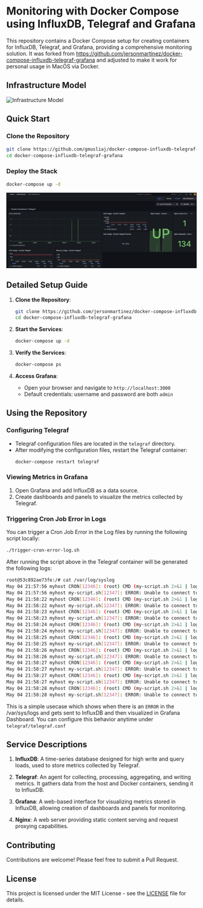 # Monitoring with Docker Compose using InfluxDB, Telegraf and Grafana

This repository contains a Docker Compose setup for creating containers for InfluxDB, Telegraf, and Grafana, providing a comprehensive monitoring solution. It was forked from https://github.com/jersonmartinez/docker-compose-influxdb-telegraf-grafana and adjusted to make it work for personal usage in MacOS via Docker.

## Infrastructure Model

![Infrastructure Model](https://github.com/user-attachments/assets/cbac355d-2c26-469b-a953-650b083a7eda)

## Quick Start

### Clone the Repository

```bash
git clone https://github.com/gmusliaj/docker-compose-influxdb-telegraf-grafana.git
cd docker-compose-influxdb-telegraf-grafana
```

### Deploy the Stack

```bash
docker-compose up -d
```

![Deployment Output](/docs/dashboard.png)

## Detailed Setup Guide

1. **Clone the Repository**:
   ```bash
   git clone https://github.com/jersonmartinez/docker-compose-influxdb-telegraf-grafana.git
   cd docker-compose-influxdb-telegraf-grafana
   ```

2. **Start the Services**:
   ```bash
   docker-compose up -d
   ```

3. **Verify the Services**:
   ```bash
   docker-compose ps
   ```

4. **Access Grafana**:
   - Open your browser and navigate to `http://localhost:3000`
   - Default credentials: username and password are both `admin`

## Using the Repository

### Configuring Telegraf

- Telegraf configuration files are located in the `telegraf` directory.
- After modifying the configuration files, restart the Telegraf container:
  ```bash
  docker-compose restart telegraf
  ```

### Viewing Metrics in Grafana

1. Open Grafana and add InfluxDB as a data source.
2. Create dashboards and panels to visualize the metrics collected by Telegraf.

### Triggering Cron Job Error in Logs

You can trigger a Cron Job Error in the Log files by running the following script locally:

```bash
./trigger-cron-error-log.sh
```

After running the script above in the Telegraf container will be generated the following logs:

```bash
root@53c892ae73fe:/# cat /var/log/syslog
May 04 21:57:56 myhost CRON[12346]: (root) CMD (my-script.sh 2>&1 | logger)
May 04 21:57:56 myhost my-script.sh[12347]: ERROR: Unable to connect to DB
May 04 21:58:22 myhost CRON[12346]: (root) CMD (my-script.sh 2>&1 | logger)
May 04 21:58:22 myhost my-script.sh[12347]: ERROR: Unable to connect to DB
May 04 21:58:23 myhost CRON[12346]: (root) CMD (my-script.sh 2>&1 | logger)
May 04 21:58:23 myhost my-script.sh[12347]: ERROR: Unable to connect to DB
May 04 21:58:24 myhost CRON[12346]: (root) CMD (my-script.sh 2>&1 | logger)
May 04 21:58:24 myhost my-script.sh[12347]: ERROR: Unable to connect to DB
May 04 21:58:25 myhost CRON[12346]: (root) CMD (my-script.sh 2>&1 | logger)
May 04 21:58:25 myhost my-script.sh[12347]: ERROR: Unable to connect to DB
May 04 21:58:26 myhost CRON[12346]: (root) CMD (my-script.sh 2>&1 | logger)
May 04 21:58:26 myhost my-script.sh[12347]: ERROR: Unable to connect to DB
May 04 21:58:27 myhost CRON[12346]: (root) CMD (my-script.sh 2>&1 | logger)
May 04 21:58:27 myhost my-script.sh[12347]: ERROR: Unable to connect to DB
May 04 21:58:27 myhost CRON[12346]: (root) CMD (my-script.sh 2>&1 | logger)
May 04 21:58:27 myhost my-script.sh[12347]: ERROR: Unable to connect to DB
May 04 21:58:28 myhost CRON[12346]: (root) CMD (my-script.sh 2>&1 | logger)
May 04 21:58:28 myhost my-script.sh[12347]: ERROR: Unable to connect to DB
```

This is a simple usecase which shows when there is an `ERROR` in the /var/sys/logs and gets sent to InfluxDB and then visualized in Grafana Dashboard. You can configure this behavior anytime under `telegraf/telegraf.conf`


## Service Descriptions

1. **InfluxDB**: A time-series database designed for high write and query loads, used to store metrics collected by Telegraf.

2. **Telegraf**: An agent for collecting, processing, aggregating, and writing metrics. It gathers data from the host and Docker containers, sending it to InfluxDB.

3. **Grafana**: A web-based interface for visualizing metrics stored in InfluxDB, allowing creation of dashboards and panels for monitoring.

4. **Nginx**: A web server providing static content serving and request proxying capabilities.

## Contributing

Contributions are welcome! Please feel free to submit a Pull Request.

## License

This project is licensed under the MIT License - see the [LICENSE](LICENSE) file for details.